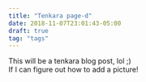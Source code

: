 ```yaml
---
title: "Tenkara page-d"
date: 2018-11-07T23:01:43-05:00
draft: true
tag: "tags"
---
```

This will be a tenkara blog post, lol ;)  
If I can figure out how to add a picture!